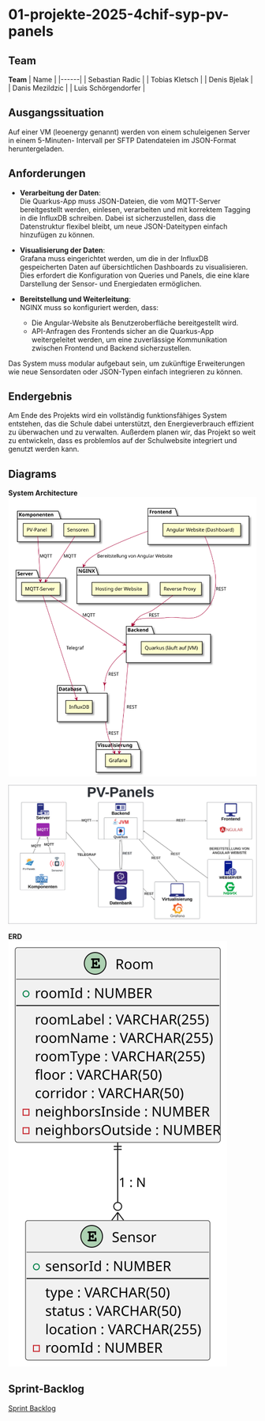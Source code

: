 # 01-projekte-2025-4chif-syp-pv-panels

## Team
**Team**
| Name |
|------|
| Sebastian Radic |
| Tobias Kletsch |
| Denis Bjelak |
| Danis Mezildzic |
| Luis Schörgendorfer |

## Ausgangssituation
Auf einer VM (leoenergy genannt) werden von einem schuleigenen Server in einem 5-Minuten- Intervall per SFTP Datendateien im JSON-Format heruntergeladen.

## Anforderungen

- **Verarbeitung der Daten**:  
  Die Quarkus-App muss JSON-Dateien, die vom MQTT-Server bereitgestellt werden, einlesen, verarbeiten und mit korrektem Tagging in die InfluxDB schreiben. Dabei ist sicherzustellen, dass die Datenstruktur flexibel bleibt, um neue JSON-Dateitypen einfach hinzufügen zu können.

- **Visualisierung der Daten**:  
  Grafana muss eingerichtet werden, um die in der InfluxDB gespeicherten Daten auf übersichtlichen Dashboards zu visualisieren. Dies erfordert die Konfiguration von Queries und Panels, die eine klare Darstellung der Sensor- und Energiedaten ermöglichen.

- **Bereitstellung und Weiterleitung**:  
  NGINX muss so konfiguriert werden, dass:
  - Die Angular-Website als Benutzeroberfläche bereitgestellt wird.
  - API-Anfragen des Frontends sicher an die Quarkus-App weitergeleitet werden, um eine zuverlässige Kommunikation zwischen Frontend und Backend sicherzustellen.

Das System muss modular aufgebaut sein, um zukünftige Erweiterungen wie neue Sensordaten oder JSON-Typen einfach integrieren zu können.

## Endergebnis
Am Ende des Projekts wird ein vollständig funktionsfähiges System entstehen, das die Schule dabei unterstützt, den Energieverbrauch effizient zu überwachen und zu verwalten. Außerdem planen wir, das Projekt so weit zu entwickeln, dass es problemlos auf der Schulwebsite integriert und genutzt werden kann.

## Diagrams

**System Architecture**  
![SVG  Diagram](Documentation/SystemArchitecture/diagrams/SystemArchitecture.svg)

![SVG  Diagram](Documentation/SystemArchitecture/diagrams/SystemArchitectureGraphic.svg)

**ERD**  
![SVG  Diagram](Documentation/ERD/ERD.svg)

## Sprint-Backlog
[Sprint Backlog](https://vm81.htl-leonding.ac.at/agiles/99-404/100-1841)

